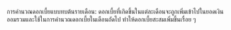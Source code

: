 การคำนวณดอกเบี้ยแบบทบต้นรายเดือน: ดอกเบี้ยที่เกิดขึ้นในแต่ละเดือนจะถูกเพิ่มเข้าไปในยอดเงินออมรวมและใช้ในการคำนวณดอกเบี้ยในเดือนถัดไป ทำให้ดอกเบี้ยสะสมเพิ่มขึ้นเรื่อย ๆ
